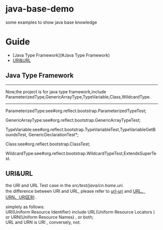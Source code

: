 # java-base-demo
some examples to show java base knowledge

# Guide  
* [Java Type Framework](#Java Type Framework)  
* [URI&URL](#uri&url)  


## Java Type Framework
***

Now,the project is for java type framework,include
ParameterizedType,GenericArrayType,TypeVariable,Class,WildcardType.

***

ParameterizedType:see#org.reflect.bootstrap.ParameterizedTypeTest;

GenericArrayType:see#org.reflect.bootstrap.GenericArrayTypeTest;

TypeVariable:see#org.reflect.bootstrap.TypeVariableTest,TypeVariableGetBoundsTest,
GenericDeclarationTest*;

Class:see#org.reflect.bootstrap.ClassTest;

WildcardType:see#org.reflect.bootstrap.WildcardTypeTest,ExtendsSuperTest.


## URI&URL   
the URI and URL Test case in the *src/test/java/cn.home.uri*.   
the difference between URI and URL, please refer to  [url-uri][] and [URL、URN、URI区别][] .

[url-uri]: https://danielmiessler.com/study/url-uri/ "url-uri"  
[URL、URN、URI区别]:https://www.cnblogs.com/52php/p/5677645.html "URL、URN、URI区别"

simplely as follows:  
URI(Uniform Resource Identifier) include URL(Uniform Resource Locators ) or URN(Uniform Resource Names) , or both;  
URL and URN is URI , conversely, not.
